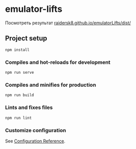 # emulator-lifts
Посмотреть результат
[raidersk8.github.io/emulatorLifts/dist/](https://raidersk8.github.io/emulatorLifts/dist/)


## Project setup
```
npm install
```

### Compiles and hot-reloads for development
```
npm run serve
```

### Compiles and minifies for production
```
npm run build
```

### Lints and fixes files
```
npm run lint
```

### Customize configuration
See [Configuration Reference](https://cli.vuejs.org/config/).
